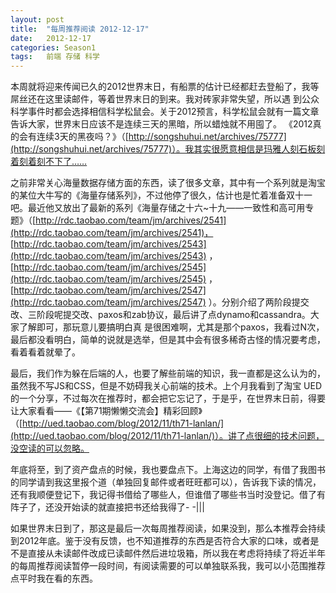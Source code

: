 ```yaml
---
layout: post
title:  "每周推荐阅读 2012-12-17"
date:   2012-12-17
categories: Season1
tags:   前端 存储 科学
---
```


本周就将迎来传闻已久的2012世界末日，有船票的估计已经都赶去登船了，我等屌丝还在这里读邮件，等着世界末日的到来。我对砖家非常失望，所以遇 到公众科学事件时都会选择相信科学松鼠会。关于2012预言，科学松鼠会就有一篇文章告诉大家，世界末日应该不是连续三天的黑暗，所以蜡烛就不用囤了。 《2012真的会有连续3天的黑夜吗？》（[http://songshuhui.net/archives/75777](http://songshuhui.net/archives/75777)）。我其实很愿意相信是玛雅人刻石板刻着刻着刻不下了……

之前非常关心海量数据存储方面的东西，读了很多文章，其中有一个系列就是淘宝的某位大牛写的《海量存储系列》，不过他停了很久，估计也是忙着准备双十一吧。最近他又放出了最新的系列《海量存储之十六~十九——一致性和高可用专题》（[http://rdc.taobao.com/team/jm/archives/2541](http://rdc.taobao.com/team/jm/archives/2541)， [http://rdc.taobao.com/team/jm/archives/2543](http://rdc.taobao.com/team/jm/archives/2543) ， [http://rdc.taobao.com/team/jm/archives/2545](http://rdc.taobao.com/team/jm/archives/2545) ， [http://rdc.taobao.com/team/jm/archives/2547](http://rdc.taobao.com/team/jm/archives/2547) ）。分别介绍了两阶段提交改、三阶段呢提交改、paxos和zab协议，最后讲了点dynamo和cassandra。大家了解即可，那玩意儿要搞明白真 是很困难啊，尤其是那个paxos，我看过N次，最后都没看明白，简单的说就是选举，但是其中会有很多稀奇古怪的情况要考虑，看着看着就晕了。

最后，我们作为躲在后端的人，也要了解些前端的知识，我一直都是这么认为的，虽然我不写JS和CSS，但是不妨碍我关心前端的技术。上个月我看到了淘宝 UED的一个分享，不过每次在推荐时，都会把它忘记了，于是乎，在世界末日前，得要让大家看看——《【第71期懒懒交流会】精彩回顾》（[http://ued.taobao.com/blog/2012/11/th71-lanlan/](http://ued.taobao.com/blog/2012/11/th71-lanlan/)）。讲了点很细的技术问题，没空读的可以忽略。

年底将至，到了资产盘点的时候，我也要盘点下。上海这边的同学，有借了我图书的同学请到我这里报个道（单独回复邮件或者旺旺都可以），告诉我下读的情况， 还有我顺便登记下，我记得书借给了哪些人，但谁借了哪些书当时没登记。借了有阵子了，还没开始读的就直接把书还给我得了- -|||

如果世界末日到了，那这是最后一次每周推荐阅读，如果没到，那么本推荐会持续到2012年底。鉴于没有反馈，也不知道推荐的东西是否符合大家的口味，或者是不是直接从未读邮件改成已读邮件然后进垃圾箱，所以我在考虑将持续了将近半年的每周推荐阅读暂停一段时间，有阅读需要的可以单独联系我，我可以小范围推荐点平时我在看的东西。